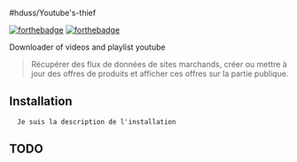 #hduss/Youtube's-thief

[![forthebadge](http://forthebadge.com/images/badges/built-with-love.svg)](http://forthebadge.com)  [![forthebadge](http://forthebadge.com/images/badges/powered-by-electricity.svg)](http://forthebadge.com)

Downloader of videos and playlist youtube

> Récupérer des flux de données de sites marchands,
> créer ou mettre à jour des offres de produits et
> afficher ces offres sur la partie publique. 

## Installation

      Je suis la description de l'installation


## TODO

